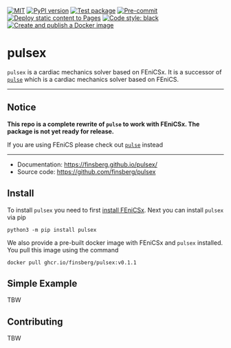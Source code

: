 [![MIT](https://img.shields.io/github/license/finsberg/pulsex)](https://github.com/finsberg/pulsex/blob/main/LICENSE)
[![PyPI version](https://badge.fury.io/py/pulsex.svg)](https://pypi.org/project/pulsex/)
[![Test package](https://github.com/finsberg/pulsex/actions/workflows/test_package_coverage.yml/badge.svg)](https://github.com/finsberg/pulsex/actions/workflows/test_package_coverage.yml)
[![Pre-commit](https://github.com/finsberg/pulsex/actions/workflows/pre-commit.yml/badge.svg)](https://github.com/finsberg/pulsex/actions/workflows/pre-commit.yml)
[![Deploy static content to Pages](https://github.com/finsberg/pulsex/actions/workflows/build_docs.yml/badge.svg)](https://github.com/finsberg/pulsex/actions/workflows/build_docs.yml)
[![Code style: black](https://img.shields.io/badge/code%20style-black-000000.svg)](https://github.com/psf/black)
[![Create and publish a Docker image](https://github.com/finsberg/pulsex/actions/workflows/docker-image.yml/badge.svg)](https://github.com/finsberg/pulsex/pkgs/container/pulsex)

# pulsex

`pulsex` is a cardiac mechanics solver based on FEniCSx. It is a successor of [`pulse`](https://github.com/finsberg/pulse) which is a cardiac mechanics solver based on FEniCS.

---

## Notice

**This repo is a complete rewrite of `pulse` to work with FEniCSx. The package is not yet ready for release.**

If you are using FEniCS please check out [`pulse`](https://github.com/finsberg/pulse) instead

---

* Documentation: https://finsberg.github.io/pulsex/
* Source code: https://github.com/finsberg/pulsex

## Install

To install `pulsex` you need to first [install FEniCSx](https://github.com/FEniCS/dolfinx#installation). Next you can install `pulsex` via pip
```
python3 -m pip install pulsex
```
We also provide a pre-built docker image with FEniCSx and `pulsex` installed. You pull this image using the command
```
docker pull ghcr.io/finsberg/pulsex:v0.1.1
```

## Simple Example

TBW


## Contributing

TBW
